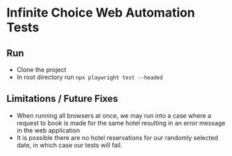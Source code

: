 # Infinite Choice Web Automation Tests

## Run
- Clone the project
- In root directory run `npx playwright test --headed`

## Limitations / Future Fixes
- When running all browsers at once, we may run into a case where a request to book is made for the same hotel resulting in an error message in the web application
- It is possible there are no hotel reservations for our randomly selected date, in which case our tests will fail.

